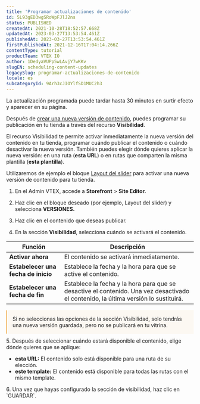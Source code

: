 ```yaml
---
title: 'Programar actualizaciones de contenido'
id: 5L93gED3wgSRoWpFJlJ2ns
status: PUBLISHED
createdAt: 2021-10-28T18:52:57.668Z
updatedAt: 2023-03-27T13:53:54.461Z
publishedAt: 2023-03-27T13:53:54.461Z
firstPublishedAt: 2021-12-16T17:04:14.266Z
contentType: tutorial
productTeam: VTEX IO
author: 1DedyaVUPp5wLAvjY7wKKv
slugEN: scheduling-content-updates
legacySlug: programar-actualizaciones-de-contenido
locale: es
subcategoryId: 9Arh3cJIOYlfSD1MUC2h3
---
```


<div class="alert alert-warning" role="alert">
<p> La actualización programada puede tardar hasta 30 minutos en surtir efecto y aparecer en su página.</p>
</div>

Después de [crear una nueva versión de contenido](https://help.vtex.com/es/tutorial/gerenciando-versoes-de-conteudo--4loXo98CZncY0NnjKrScbG?&utm_source=autocomplete), puedes programar su publicación en tu tienda a través del recurso **Visibilidad**.

El recurso Visibilidad te permite activar inmediatamente la nueva versión del contenido en tu tienda, programar cuándo publicar el contenido o cuándo desactivar la nueva versión. También puedes elegir dónde quieres aplicar la nueva versión: en una ruta (**esta URL**) o en rutas que comparten la misma plantilla (**esta plantilla**).

Utilizaremos de ejemplo el bloque [Layout del slider](https://developers.vtex.com/vtex-developer-docs/docs/vtex-slider-layout) para activar una nueva versión de contenido para tu tienda.

1. En el Admin VTEX, accede a  **Storefront** > **Site Editor.**

2. Haz clic en el bloque deseado (por ejemplo, Layout del slider) y selecciona **VERSIONES.**

3. Haz clic en el contenido que deseas publicar.
4. En la sección **Visibilidad**, selecciona cuándo se activará el contenido.

| Función    | Descripción|
| ---------- | ---------- |
| **Activar ahora** | El contenido se activará inmediatamente. |
| **Estabelecer una fecha de inicio** | Establece la fecha y la hora para que se active el contenido. |
| **Estabelecer una fecha de fin** | Establece la fecha y la hora para que se desactive el contenido. Una vez desactivado el contenido, la última versión lo sustituirá.|

<div style="background-color:#FCF8F2; border-left: 2px solid #F0AD4E; border-top-left-radius: 2px; border-bottom-left-radius: 2px; padding: 15px; margin-bottom: 10px">
Si no seleccionas las opciones de la sección Visibilidad, solo tendrás una nueva versión guardada, pero no se publicará en tu vitrina.
</div>
5. Después de seleccionar cuándo estará disponible el contenido, elige dónde quieres que se aplique:

<ul>
  <li><b>esta URL:</b> El contenido solo está disponible para una ruta de su elección.</li>
  <li><b>este template:</b> El contenido está disponible para todas las rutas con el mismo template.</li>
</ul>
6. Una vez que hayas configurado la sección de visibilidad, haz clic en `GUARDAR`.

